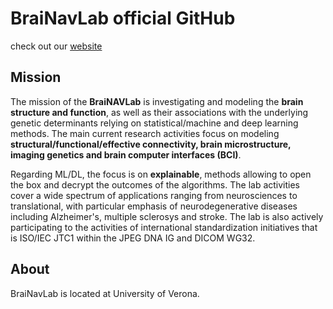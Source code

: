 # BraiNavLab official GitHub
check out our [website](https://brainavlab.github.io) 

## Mission
The mission of the **BraiNAVLab** is investigating and modeling the **brain structure and function**, as well as their associations with the underlying genetic determinants relying on statistical/machine and deep learning methods. The main current research activities focus on modeling **structural/functional/effective connectivity, brain microstructure, imaging genetics and brain computer interfaces (BCI)**.

Regarding ML/DL, the focus is on **explainable**, methods allowing to open the box and decrypt the outcomes of the algorithms. The lab activities cover a wide spectrum of applications ranging from neurosciences to translational, with particular emphasis of neurodegenerative diseases including Alzheimer's, multiple sclerosys and stroke. The lab is also actively participating to the activities of international standardization initiatives that is ISO/IEC JTC1 within the JPEG DNA IG and DICOM WG32. 

## About
BraiNavLab is located at University of Verona. 
